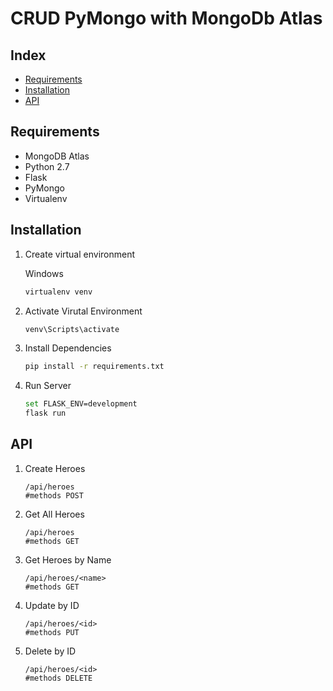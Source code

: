 # **CRUD PyMongo with MongoDb Atlas**

## **Index**
- [Requirements](#requirements)
- [Installation](#installation)
- [API](#api)

## **Requirements**
- MongoDB Atlas
- Python 2.7
- Flask
- PyMongo
- Virtualenv

## **Installation**
1. Create virtual environment
   
   Windows
   ```sh
   virtualenv venv
   ```
2. Activate Virutal Environment
   ```sh
   venv\Scripts\activate
   ```
3. Install Dependencies
   ```sh
   pip install -r requirements.txt
   ```
4. Run Server
   ```sh
   set FLASK_ENV=development
   flask run
   ```
## **API**
1. Create Heroes
   ```text
   /api/heroes
   #methods POST
   ```
2. Get All Heroes
   ```text
   /api/heroes
   #methods GET
   ```
3. Get Heroes by Name
   ```text
   /api/heroes/<name>
   #methods GET
   ```
4. Update by ID
   ```text
   /api/heroes/<id>
   #methods PUT
   ```
5. Delete by ID
   ```text
   /api/heroes/<id>
   #methods DELETE
   ```